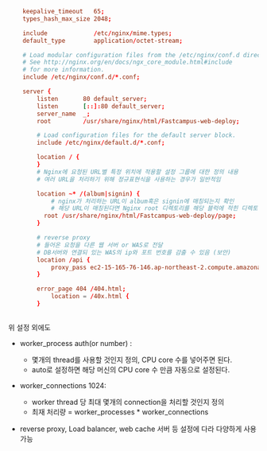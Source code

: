 ````nginx.conf
    keepalive_timeout   65;
    types_hash_max_size 2048;

    include             /etc/nginx/mime.types;
    default_type        application/octet-stream;

    # Load modular configuration files from the /etc/nginx/conf.d directory.
    # See http://nginx.org/en/docs/ngx_core_module.html#include
    # for more information.
    include /etc/nginx/conf.d/*.conf;

    server {
        listen       80 default_server;
        listen       [::]:80 default_server;
        server_name  _;
        root         /usr/share/nginx/html/Fastcampus-web-deploy;

        # Load configuration files for the default server block.
        include /etc/nginx/default.d/*.conf;

        location / {
        }
        # Nginx에 요청된 URL별 특정 위치에 적용할 설정 그룹에 대한 정의 내용
        # 여러 URL을 처리하기 위해 정규표현식을 사용하는 경우가 일반적임

        location ~* /(album|signin) {
            # nginx가 처리하는 URL이 album혹은 signin에 매칭되는지 확인
            # 해당 URL이 매칭된다면 Nginx root 디렉토리를 해당 블럭에 적힌 디렉토리로 변경
          root /usr/share/nginx/html/Fastcampus-web-deploy/page;
        }

        # reverse proxy
        # 들어온 요청을 다른 웹 서버 or WAS로 전달
        # DB서버와 연결되 있는 WAS의 ip와 포트 번호를 감출 수 있음 (보안)
        location /api {
            proxy_pass ec2-15-165-76-146.ap-northeast-2.compute.amazonaws.com:8080
        }

        error_page 404 /404.html;
            location = /40x.html {
        }
 
````
위 설정 외에도 
- worker_process auth(or number) :
    - 몇개의 thread를 사용할 것인지 정의, CPU core 수를 넣어주면 된다.
    - auto로 설정하면 해당 머신의 CPU core 수 만큼 자동으로 설정된다.

- worker_connections 1024:
    - worker thread 당 최대 몇개의 connection을 처리할 것인지 정의
    - 최재 처리량 = worker_processes * worker_connections

- reverse proxy, Load balancer, web cache 서버 등 설정에 다라 다양하게 사용 가능